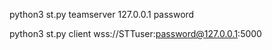 python3 st.py teamserver 127.0.0.1 password

python3 st.py client wss://STTuser:password@127.0.0.1:5000
